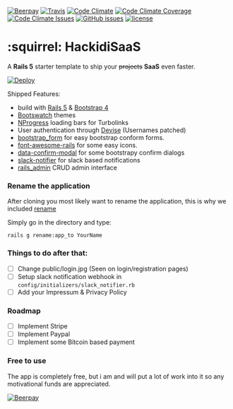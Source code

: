 [![Beerpay](https://img.shields.io/beerpay/b1nary/HackidiSaaS.svg?style=flat-square)](https://beerpay.io/b1nary/HackidiSaaS)
[![Travis](https://img.shields.io/travis/b1nary/HackidiSaaS.svg?style=flat-square)](https://travis-ci.org/b1nary/HackidiSaaS)
[![Code Climate](https://img.shields.io/codeclimate/github/b1nary/HackidiSaaS.svg?style=flat-square)](https://codeclimate.com/github/b1nary/HackidiSaaS)
[![Code Climate Coverage](https://img.shields.io/codeclimate/coverage/github/b1nary/HackidiSaaS.svg?style=flat-square)](https://codeclimate.com/github/b1nary/HackidiSaaS/coverage)
[![Code Climate Issues](https://img.shields.io/codeclimate/issues/github/b1nary/HackidiSaaS.svg?style=flat-square)](https://codeclimate.com/github/b1nary/HackidiSaaS/issues)
[![GitHub issues](https://img.shields.io/github/issues/b1nary/HackidiSaaS.svg?style=flat-square)](https://github.com/b1nary/HackidiSaaS/issues)
[![license](https://img.shields.io/badge/license-MIT-blue.svg)](https://opensource.org/licenses/MIT)

# :squirrel: HackidiSaaS

A **Rails 5** starter template to ship your ~~projects~~ **SaaS** even faster.

[![Deploy](https://www.herokucdn.com/deploy/button.svg)](https://heroku.com/deploy)

Shipped Features:

* build with [Rails 5](http://rubyonrails.org/) & [Bootstrap 4](https://github.com/twbs/bootstrap-sass)
* [Bootswatch](https://bootswatch.com/) themes
* [NProgress](http://ricostacruz.com/nprogress/) loading bars for Turbolinks
* User authentication through [Devise](https://github.com/plataformatec/devise) (Usernames patched)
* [bootstrap_form](https://github.com/bootstrap-ruby/rails-bootstrap-forms) for easy bootstrap conform forms.
* [font-awesome-rails](https://github.com/bokmann/font-awesome-rails) for some easy icons.
* [data-confirm-modal](https://github.com/ifad/data-confirm-modal) for some bootstrapy confirm dialogs
* [slack-notifier](https://github.com/stevenosloan/slack-notifier) for slack based notifications
* [rails_admin](https://github.com/sferik/rails_admin) CRUD admin interface

### Rename the application

After cloning you most likely want to rename the application, this is why we included [rename](https://github.com/morshedalam/rename)

Simply go in the directory and type:

    rails g rename:app_to YourName

### Things to do after that:

- [ ] Change public/login.jpg (Seen on login/registration pages)
- [ ] Setup slack notification webhook in `config/initializers/slack_notifier.rb`
- [ ] Add your Impressum & Privacy Policy

### Roadmap

- [ ] Implement Stripe
- [ ] Implement Paypal
- [ ] Implement some Bitcoin based payment

### Free to use

The app is completely free, but i am and will put a lot of work into it so any motivational funds are appreciated.

[![Beerpay](https://beerpay.io/b1nary/HackidiSaaS/badge.svg?style=beer)](https://beerpay.io/b1nary/HackidiSaaS)
